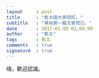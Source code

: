 ```yaml
---
layout     : post
title      : "乾太跟大家問好。"
subtitle   : "單純第一篇文章而已。"
date       : 2017-01-05 01:00:00
author     : "乾太"
tags       : 乾太
comments   : true
signature  : true
---
```


嗨，歡迎認識。